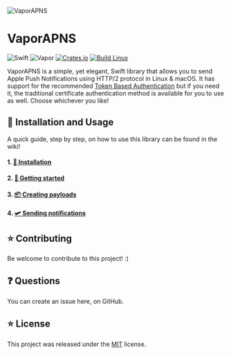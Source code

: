 ![VaporAPNS](https://cloud.githubusercontent.com/assets/4346200/19014987/344c5014-87fb-11e6-8727-3a687117c17e.png)

# VaporAPNS

![Swift](http://img.shields.io/badge/swift-5.3-brightgreen.svg)
![Vapor](https://img.shields.io/badge/Vapor-3.0-green.svg)
[![Crates.io](https://img.shields.io/crates/l/rustc-serialize.svg?maxAge=2592000)]()
[![Build Linux](https://github.com/admkopec/vapor-apns/workflows/Linux/badge.svg)](https://github.com/admkopec/vapor-apns/actions?query=workflow%3A%22Linux%22)

VaporAPNS is a simple, yet elegant, Swift library that allows you to send Apple Push Notifications using HTTP/2 protocol in Linux & macOS. It has support for the recommended [Token Based Authentication](https://developer.apple.com/videos/play/wwdc2016/724/) but if you need it, the traditional certificate authentication method is available for you to use as well. Choose whichever you like!

## 🚀 Installation and Usage

A quick guide, step by step, on how to use this library can be found in the wiki!
#### 1. [🔧 Installation](https://github.com/matthijs2704/vapor-apns/wiki/🔧-Installation)
#### 2. [🚀 Getting started](https://github.com/matthijs2704/vapor-apns/wiki/🚀-Getting-started)
#### 3. [📦 Creating payloads](https://github.com/matthijs2704/vapor-apns/wiki/📦-Creating-payloads)
#### 4. [🛩 Sending notifications](https://github.com/matthijs2704/vapor-apns/wiki/🛩-Sending-notifications)

## ⭐ Contributing

Be welcome to contribute to this project! :)

## ❓ Questions

You can create an issue here, on GitHub.

## ⭐ License

This project was released under the [MIT](LICENSE.md) license.
